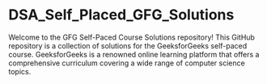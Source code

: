 # DSA_Self_Placed_GFG_Solutions
Welcome to the GFG Self-Paced Course Solutions repository! This GitHub repository is a collection of solutions for the GeeksforGeeks self-paced course. GeeksforGeeks is a renowned online learning platform that offers a comprehensive curriculum covering a wide range of computer science topics.
